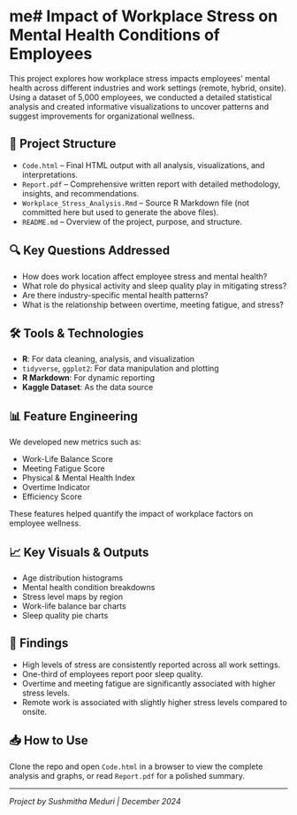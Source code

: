 # me# Impact of Workplace Stress on Mental Health Conditions of Employees

This project explores how workplace stress impacts employees' mental health across different industries and work settings (remote, hybrid, onsite). Using a dataset of 5,000 employees, we conducted a detailed statistical analysis and created informative visualizations to uncover patterns and suggest improvements for organizational wellness.

## 📁 Project Structure

- `Code.html` – Final HTML output with all analysis, visualizations, and interpretations.
- `Report.pdf` – Comprehensive written report with detailed methodology, insights, and recommendations.
- `Workplace_Stress_Analysis.Rmd` – Source R Markdown file (not committed here but used to generate the above files).
- `README.md` – Overview of the project, purpose, and structure.

## 🔍 Key Questions Addressed

- How does work location affect employee stress and mental health?
- What role do physical activity and sleep quality play in mitigating stress?
- Are there industry-specific mental health patterns?
- What is the relationship between overtime, meeting fatigue, and stress?

## 🛠️ Tools & Technologies

- **R**: For data cleaning, analysis, and visualization
- `tidyverse`, `ggplot2`: For data manipulation and plotting
- **R Markdown**: For dynamic reporting
- **Kaggle Dataset**: As the data source

## 📊 Feature Engineering

We developed new metrics such as:
- Work-Life Balance Score
- Meeting Fatigue Score
- Physical & Mental Health Index
- Overtime Indicator
- Efficiency Score

These features helped quantify the impact of workplace factors on employee wellness.

## 📈 Key Visuals & Outputs

- Age distribution histograms
- Mental health condition breakdowns
- Stress level maps by region
- Work-life balance bar charts
- Sleep quality pie charts

## 📌 Findings

- High levels of stress are consistently reported across all work settings.
- One-third of employees report poor sleep quality.
- Overtime and meeting fatigue are significantly associated with higher stress levels.
- Remote work is associated with slightly higher stress levels compared to onsite.

## 📥 How to Use

Clone the repo and open `Code.html` in a browser to view the complete analysis and graphs, or read `Report.pdf` for a polished summary.

---

*Project by Sushmitha Meduri | December 2024*
